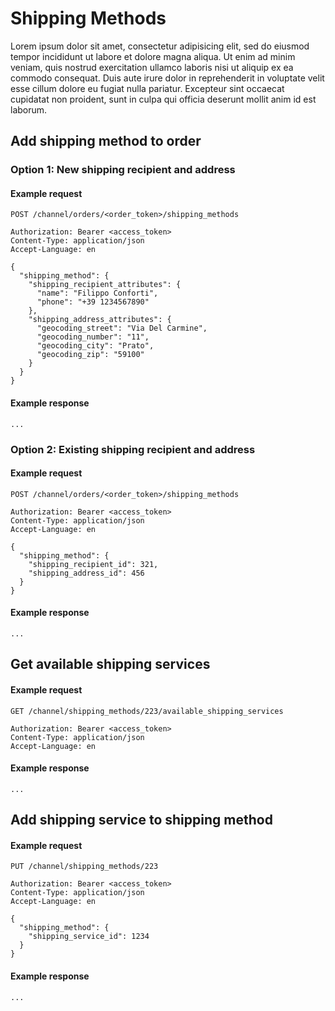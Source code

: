 # Shipping Methods

Lorem ipsum dolor sit amet, consectetur adipisicing elit, sed do eiusmod
tempor incididunt ut labore et dolore magna aliqua. Ut enim ad minim veniam,
quis nostrud exercitation ullamco laboris nisi ut aliquip ex ea commodo
consequat. Duis aute irure dolor in reprehenderit in voluptate velit esse
cillum dolore eu fugiat nulla pariatur. Excepteur sint occaecat cupidatat non
proident, sunt in culpa qui officia deserunt mollit anim id est laborum.

## Add shipping method to order

### Option 1: New shipping recipient and address

#### Example request

```http
POST /channel/orders/<order_token>/shipping_methods

Authorization: Bearer <access_token>
Content-Type: application/json
Accept-Language: en

{
  "shipping_method": {
    "shipping_recipient_attributes": {
      "name": "Filippo Conforti",
      "phone": "+39 1234567890"
    },
    "shipping_address_attributes": {
      "geocoding_street": "Via Del Carmine",
      "geocoding_number": "11",
      "geocoding_city": "Prato",
      "geocoding_zip": "59100"
    }
  } 
}
```

#### Example response
```http
...
```

### Option 2: Existing shipping recipient and address

#### Example request

```http
POST /channel/orders/<order_token>/shipping_methods

Authorization: Bearer <access_token>
Content-Type: application/json
Accept-Language: en

{
  "shipping_method": {
    "shipping_recipient_id": 321,
    "shipping_address_id": 456
  } 
}
```

#### Example response
```http
...
```

## Get available shipping services

#### Example request

```http
GET /channel/shipping_methods/223/available_shipping_services

Authorization: Bearer <access_token>
Content-Type: application/json
Accept-Language: en
```

#### Example response
```http
...
```

## Add shipping service to shipping method

#### Example request

```http
PUT /channel/shipping_methods/223

Authorization: Bearer <access_token>
Content-Type: application/json
Accept-Language: en

{
  "shipping_method": {
    "shipping_service_id": 1234
  } 
}
```

#### Example response
```http
...
```